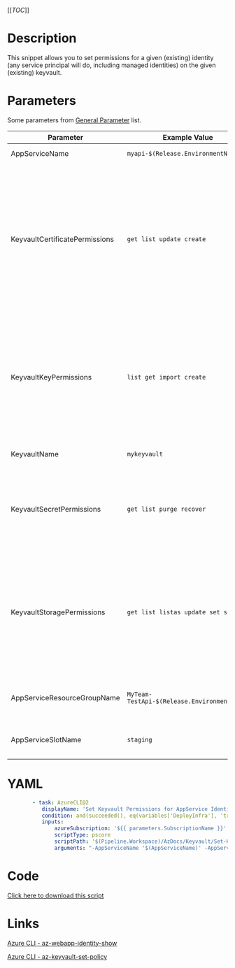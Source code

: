 [[_TOC_]]

# Description

This snippet allows you to set permissions for a given (existing) identity (any service principal will do, including managed identities) on the given (existing) keyvault.

# Parameters

Some parameters from [General Parameter](/Azure/Azure-CLI-Snippets) list.

| Parameter                      | Example Value                               | Description                                                                                                                                                                                                                                     |
| ------------------------------ | ------------------------------------------- | ----------------------------------------------------------------------------------------------------------------------------------------------------------------------------------------------------------------------------------------------- |
| AppServiceName                 | `myapi-$(Release.EnvironmentName)`          | The name of the webapp.                                                                                                                                                                                                                         |
| KeyvaultCertificatePermissions | `get list update create`                    | Space separated list of permissions for certificates for the given user. Options: backup, create, delete, deleteissuers, get, getissuers, import, list, listissuers, managecontacts, manageissuers, purge, recover, restore, setissuers, update |
| KeyvaultKeyPermissions         | `list get import create`                    | Space separated list of permissions for keys for the given user. Options: backup, create, decrypt, delete, encrypt, get, import, list, purge, recover, restore, sign, unwrapKey, update, verify, wrapKey                                        |
| KeyvaultName                   | `mykeyvault`                                | This is the keyvault name to use.                                                                                                                                                                                                               |
| KeyvaultSecretPermissions      | `get list purge recover`                    | Space separated list of permissions for secrets for the given user. Options: backup, delete, get, list, purge, recover, restore, set                                                                                                            |
| KeyvaultStoragePermissions     | `get list listas update set setas`          | Space separated list of permissions for storage for the given user. Options: backup, delete, deletesas, get, getsas, list, listsas, purge, recover, regeneratekey, restore, set, setsas, update                                                 |
| AppServiceResourceGroupName    | `MyTeam-TestApi-$(Release.EnvironmentName)` | The ResourceGroup where your AppService resides in                                                                                                                                                                                              |
| AppServiceSlotName             | `staging`                                   | OPTIONAL: Name of the webapp staging slot to bind                                                                                                                                                                                               |

# YAML

```yaml
        - task: AzureCLI@2
           displayName: 'Set Keyvault Permissions for AppService Identity'
           condition: and(succeeded(), eq(variables['DeployInfra'], 'true'))
           inputs:
               azureSubscription: '${{ parameters.SubscriptionName }}'
               scriptType: pscore
               scriptPath: '$(Pipeline.Workspace)/AzDocs/Keyvault/Set-Keyvault-Permissions-for-AppService-Identity.ps1'
               arguments: "-AppServiceName '$(AppServiceName)' -AppServiceResourceGroupName '$(AppServiceResourceGroupName)' -KeyvaultCertificatePermissions '$(KeyvaultCertificatePermissions)' -KeyvaultKeyPermissions '$(KeyvaultKeyPermissions)' -KeyvaultSecretPermissions '$(KeyvaultSecretPermissions)' -KeyvaultStoragePermissions '$(KeyvaultStoragePermissions)' -KeyvaultName '$(KeyvaultName)' -AppServiceSlotName '$(AppServiceSlotName)'"
```

# Code

[Click here to download this script](../../../../src/Keyvault/Set-Keyvault-Permissions-for-AppService-Identity.ps1)

# Links

[Azure CLI - az-webapp-identity-show](https://docs.microsoft.com/en-us/cli/azure/webapp/identity?view=azure-cli-latest#az-webapp-identity-show)

[Azure CLI - az-keyvault-set-policy](https://docs.microsoft.com/en-us/cli/azure/keyvault?view=azure-cli-latest#az-keyvault-set-policy)
